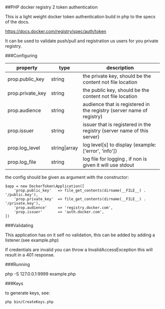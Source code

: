 ##PHP docker registry 2 token authentication

This is a light weight docker token authentication build in php to the specs of the docs.

https://docs.docker.com/registry/spec/auth/token

It can be used to validate push/pull and registration us users for you private registry.

###Configuring


property | type | description
---------|------|------
prop.public_key   | string |  the private key, should be the content not file location
prop.private_key  | string |  the public key, should be the content not file location
prop.audience     | string |  audience that is registered in the registry (server name of registry)
prop.issuer       | string |  issuer that is registered in the registry (server name of this server)
prop.log_level    | string\|array |  log level[s] to display (example: ['error', 'info'])
prop.log_file     |string |  log file for logging , if non is given it will use stdout


the config should be given as argument with the constructor:

```
$app = new DockerToken\Application([
    'prop.public_key'   => file_get_contents(dirname(__FILE__) . '/public.key'),
    'prop.private_key'  => file_get_contents(dirname(__FILE__) . '/private.key'),
    'prop.audience'     => 'registry.docker.com',
    'prop.issuer'       => 'auth.docker.com',
])
```

###Validating

This application has on it self no validation, this can be added by adding a listener.(see example.php)

If credentials are invalid you can throw a InvalidAccessException this will result in a 401 response.

###Running

php -S 127.0.0.1:9999 example.php

###Keys

to generate keys, see:

```
php bin/CreateKeys.php 
```
